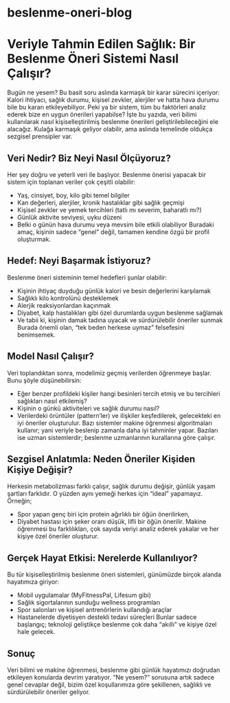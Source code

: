 # beslenme-oneri-blog

# Veriyle Tahmin Edilen Sağlık: Bir Beslenme Öneri Sistemi Nasıl Çalışır?
Bugün ne yesem? Bu basit soru aslında karmaşık bir karar sürecini içeriyor: Kalori ihtiyacı, sağlık durumu, kişisel zevkler, alerjiler ve hatta hava durumu bile bu kararı etkileyebiliyor. Peki ya bir sistem, tüm bu faktörleri analiz ederek bize en uygun önerileri yapabilse?
İşte bu yazıda, veri bilimi kullanılarak nasıl kişiselleştirilmiş beslenme önerileri geliştirilebileceğini ele alacağız. Kulağa karmaşık geliyor olabilir, ama aslında temelinde oldukça sezgisel prensipler var.

## Veri Nedir? Biz Neyi Nasıl Ölçüyoruz?
Her şey doğru ve yeterli veri ile başlıyor. Beslenme önerisi yapacak bir sistem için toplanan veriler çok çeşitli olabilir:
- Yaş, cinsiyet, boy, kilo gibi temel bilgiler
- Kan değerleri, alerjiler, kronik hastalıklar gibi sağlık geçmişi
- Kişisel zevkler ve yemek tercihleri (tatlı mı severim, baharatlı mı?)
- Günlük aktivite seviyesi, uyku düzeni
- Belki o günün hava durumu veya mevsim bile etkili olabiliyor
Buradaki amaç, kişinin sadece “genel” değil, tamamen kendine özgü bir profil oluşturmak.

## Hedef: Neyi Başarmak İstiyoruz?
Beslenme öneri sisteminin temel hedefleri şunlar olabilir:
- Kişinin ihtiyaç duyduğu günlük kalori ve besin değerlerini karşılamak
- Sağlıklı kilo kontrolünü desteklemek
- Alerjik reaksiyonlardan kaçınmak
- Diyabet, kalp hastalıkları gibi özel durumlarda uygun beslenme sağlamak
- Ve tabii ki, kişinin damak tadına uyacak ve sürdürülebilir öneriler sunmak
Burada önemli olan, “tek beden herkese uymaz” felsefesini benimsemek.

## Model Nasıl Çalışır?
Veri toplandıktan sonra, modelimiz geçmiş verilerden öğrenmeye başlar. Bunu şöyle düşünebilirsin:
- Eğer benzer profildeki kişiler hangi besinleri tercih etmiş ve bu tercihleri sağlıkları nasıl etkilemiş?
- Kişinin o günkü aktiviteleri ve sağlık durumu nasıl?
- Verilerdeki örüntüler (pattern’ler) ve ilişkiler keşfedilerek, gelecekteki en iyi öneriler oluşturulur.
Bazı sistemler makine öğrenmesi algoritmaları kullanır; yani veriyle beslenip zamanla daha iyi tahminler yapar. Bazıları ise uzman sistemlerdir; beslenme uzmanlarının kurallarına göre çalışır.

## Sezgisel Anlatımla: Neden Öneriler Kişiden Kişiye Değişir?
Herkesin metabolizması farklı çalışır, sağlık durumu değişir, günlük yaşam şartları farklıdır. O yüzden aynı yemeği herkes için “ideal” yapamayız.
Örneğin;
- Spor yapan genç biri için protein ağırlıklı bir öğün önerilirken,
- Diyabet hastası için şeker oranı düşük, lifli bir öğün önerilir.
Makine öğrenmesi bu farklılıkları, çok sayıda veriyi analiz ederek yakalar ve her kişiye özel öneriler oluşturur.

## Gerçek Hayat Etkisi: Nerelerde Kullanılıyor?
Bu tür kişiselleştirilmiş beslenme öneri sistemleri, günümüzde birçok alanda hayatımıza giriyor:
- Mobil uygulamalar (MyFitnessPal, Lifesum gibi)
- Sağlık sigortalarının sunduğu wellness programları
- Spor salonları ve kişisel antrenörlerin kullandığı araçlar
- Hastanelerde diyetisyen destekli tedavi süreçleri
Bunlar sadece başlangıç; teknoloji geliştikçe beslenme çok daha “akıllı” ve kişiye özel hale gelecek.

## Sonuç
Veri bilimi ve makine öğrenmesi, beslenme gibi günlük hayatımızı doğrudan etkileyen konularda devrim yaratıyor. “Ne yesem?” sorusuna artık sadece genel cevaplar değil, bizim özel koşullarımıza göre şekillenen, sağlıklı ve sürdürülebilir öneriler geliyor.
